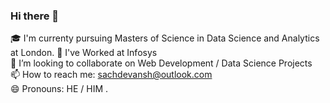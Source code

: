 ### Hi there 👋

🎓 I'm currenty pursuing Masters of Science in Data Science and Analytics at London.
🔭 I've Worked at Infosys <br/>
👯 I’m looking to collaborate on Web Development / Data Science Projects <br/>
📫 How to reach me: sachdevansh@outlook.com <br/>
😄 Pronouns: HE / HIM .<br/>

